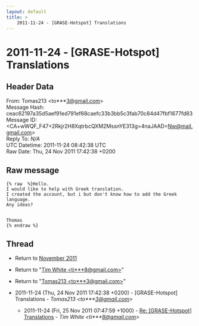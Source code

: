 ```yaml
---
layout: default
title: >
    2011-11-24 - [GRASE-Hotspot] Translations
---
```


# 2011-11-24 - [GRASE-Hotspot] Translations

## Header Data

From: Tomas213 \<to***3@gmail.com\><br>
Message Hash: ceac62197a35d5aef91ed791ef68caefc33b3bb5c3fab70c84d47fbf1677fd83<br>
Message ID: \<CA+wWQF_F47+2Rkjr2H8XqtrbcQXM2MssnYE313g=4naJAAD=Nw@mail.gmail.com\><br>
Reply To: _N/A_<br>
UTC Datetime: 2011-11-24 08:42:38 UTC<br>
Raw Date: Thu, 24 Nov 2011 17:42:38 +0200<br>

## Raw message

```
{% raw  %}Hello.
I would like to help with Greek translation.
I created the account, but i but don't know how to add the Greek language.
Any ideas?


Thomas
{% endraw %}
```

## Thread

+ Return to [November 2011](/archive/2011/11)

+ Return to "[Tim White <ti***8<span>@</span>gmail.com>](/authors/ti___8_at_gmail_com)"
+ Return to "[Tomas213 <to***3<span>@</span>gmail.com>](/authors/to___3_at_gmail_com)"

+ 2011-11-24 (Thu, 24 Nov 2011 17:42:38 +0200) - [GRASE-Hotspot] Translations - _Tomas213 \<to***3@gmail.com\>_
  + 2011-11-24 (Fri, 25 Nov 2011 07:47:59 +1000) - [Re: [GRASE-Hotspot] Translations](/archive/2011/11/000bf097584b7857e445ddf81f2d1c481287cb75a1f6f5b2403d0d9648e04b53) - _Tim White \<ti***8@gmail.com\>_

